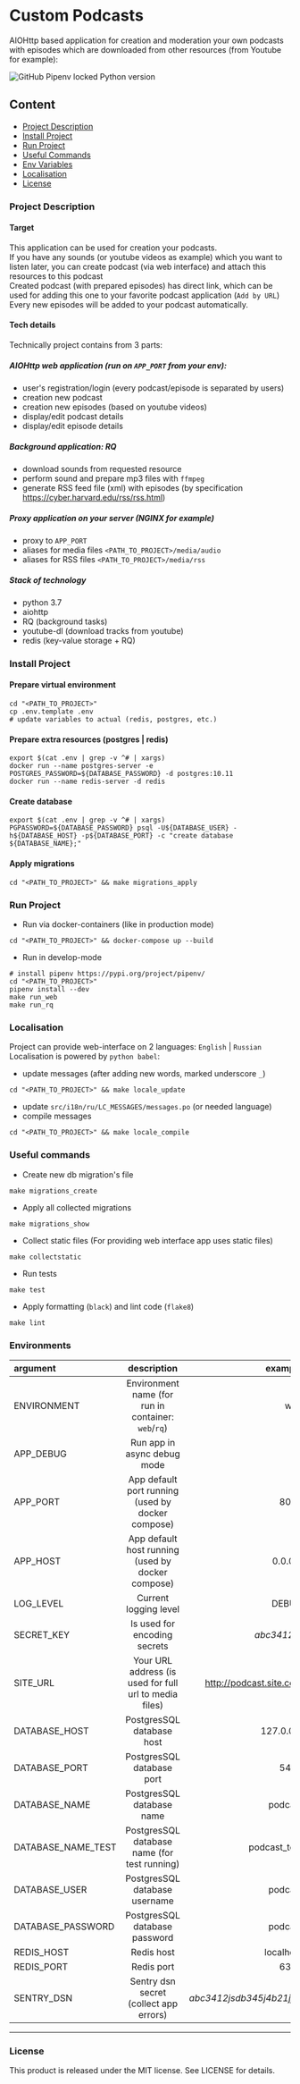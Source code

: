 # Custom Podcasts
AIOHttp based application for creation and moderation your own podcasts with episodes 
which are downloaded from other resources (from Youtube for example):

![GitHub Pipenv locked Python version](https://img.shields.io/github/pipenv/locked/python-version/DmitryBurnaev/podcast)

## Content
+ [Project Description](#project-description)
+ [Install Project](#install-project)
+ [Run Project](#run-project)
+ [Useful Commands](#useful-commands)
+ [Env Variables](#environments)
+ [Localisation](#localisation)
+ [License](#license)


### Project Description

#### Target 
This application can be used for creation your podcasts. <br/>
If you have any sounds (or youtube videos as example) which you want to listen later, you can create podcast (via web interface) and attach this resources to this podcast <br/>
Created podcast (with prepared episodes) has direct link, which can be used for adding this one to your favorite podcast application (`Add by URL`) <br />
Every new episodes will be added to your podcast automatically.

#### Tech details
Technically project contains from 3 parts:
##### AIOHttp web application (run on `APP_PORT` from your env): 
  + user's registration/login (every podcast/episode is separated by users)
  + creation new podcast
  + creation new episodes (based on youtube videos)
  + display/edit podcast details
  + display/edit episode details

##### Background application: RQ 
  + download sounds from requested resource
  + perform sound and prepare mp3 files with `ffmpeg`
  + generate RSS feed file (xml) with episodes (by specification https://cyber.harvard.edu/rss/rss.html)  

##### Proxy application on your server (NGINX for example)
  + proxy to `APP_PORT`
  + aliases for media files `<PATH_TO_PROJECT>/media/audio`
  + aliases for RSS files `<PATH_TO_PROJECT>/media/rss`

##### Stack of technology
+ python 3.7
+ aiohttp
+ RQ (background tasks)
+ youtube-dl (download tracks from youtube)
+ redis (key-value storage + RQ)

### Install Project

#### Prepare virtual environment
```shell script
cd "<PATH_TO_PROJECT>"
cp .env.template .env
# update variables to actual (redis, postgres, etc.)
```

#### Prepare extra resources (postgres | redis)
```shell script
export $(cat .env | grep -v ^# | xargs)
docker run --name postgres-server -e POSTGRES_PASSWORD=${DATABASE_PASSWORD} -d postgres:10.11
docker run --name redis-server -d redis
```

#### Create database
```shell script
export $(cat .env | grep -v ^# | xargs)
PGPASSWORD=${DATABASE_PASSWORD} psql -U${DATABASE_USER} -h${DATABASE_HOST} -p${DATABASE_PORT} -c "create database ${DATABASE_NAME};"
```
#### Apply migrations
```shell script
cd "<PATH_TO_PROJECT>" && make migrations_apply
```


### Run Project

+ Run via docker-containers (like in production mode)
```shell script
cd "<PATH_TO_PROJECT>" && docker-compose up --build
```

+ Run in develop-mode
```shell script
# install pipenv https://pypi.org/project/pipenv/
cd "<PATH_TO_PROJECT>"
pipenv install --dev
make run_web
make run_rq
```

### Localisation

Project can provide web-interface on 2 languages: `English` | `Russian` <br />
Localisation is powered by `python babel`:
+ update messages (after adding new words, marked underscore `_`)
```shell script
cd "<PATH_TO_PROJECT>" && make locale_update
```
+ update `src/i18n/ru/LC_MESSAGES/messages.po` (or needed language)
+ compile messages
```shell script
cd "<PATH_TO_PROJECT>" && make locale_compile
```

### Useful commands

+ Create new db migration's file 
```shell script
make migrations_create
```
+ Apply all collected migrations
```shell script
make migrations_show
```
+ Collect static files (For providing web interface app uses static files)
```shell script
make collectstatic
```
+ Run tests
```shell script
make test
```
+ Apply formatting (`black`) and lint code (`flake8`)
```shell script
make lint
```


### Environments

| argument | description | example |
|:------------- |:-------------:| ------:|
| ENVIRONMENT| Environment name (for run in container: `web`/`rq`) | web|
| APP_DEBUG| Run app in async debug mode | 0 |
| APP_PORT| App default port running (used by docker compose) | 8000|
| APP_HOST| App default host running (used by docker compose) | 0.0.0.0|
| LOG_LEVEL| Current logging level | DEBUG|
| SECRET_KEY| Is used for encoding secrets | _abc3412df_|
| SITE_URL| Your URL address (is used for full url to media files) | http://podcast.site.com|
| DATABASE_HOST| PostgresSQL database host | 127.0.0.1|
| DATABASE_PORT| PostgresSQL database port | 5432|
| DATABASE_NAME | PostgresSQL database name | podcast|
| DATABASE_NAME_TEST | PostgresSQL database name (for test running) | podcast_test|
| DATABASE_USER| PostgresSQL database username | podcast|
| DATABASE_PASSWORD| PostgresSQL database password | podcast|
| REDIS_HOST| Redis host | localhost|
| REDIS_PORT| Redis port | 6379|
| SENTRY_DSN| Sentry dsn secret (collect app errors) | _abc3412jsdb345j4b21jfdf_|

* * *

### License

This product is released under the MIT license. See LICENSE for details.

